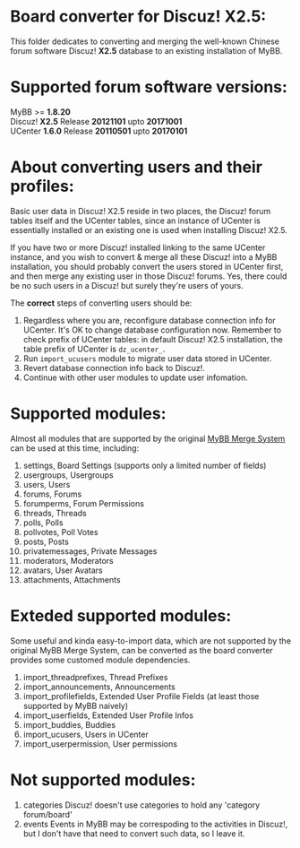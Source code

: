 # Board converter for Discuz! X2.5:
This folder dedicates to converting and merging the well-known Chinese forum software Discuz! **X2.5** database to an existing installation of MyBB.

# Supported forum software versions:
MyBB >= **1.8.20**\
Discuz! **X2.5** Release **20121101** upto **20171001**\
UCenter **1.6.0** Release **20110501** upto **20170101**

# About converting users and their profiles:
Basic user data in Discuz! X2.5 reside in two places, the Discuz! forum tables itself and the UCenter tables, since an instance of UCenter is essentially installed or an existing one is used when installing Discuz! X2.5.

If you have two or more Discuz! installed linking to the same UCenter instance, and you wish to convert & merge all these Discuz! into a MyBB installation, you should probably convert the users stored in UCenter first, and then merge any existing user in those Discuz! forums. Yes, there could be no such users in a Discuz! but surely they're users of yours.

The **correct** steps of converting users should be:
1. Regardless where you are, reconfigure database connection info for UCenter. It's OK to change database configuration now. Remember to check prefix of UCenter tables: in default Discuz! X2.5 installation, the table prefix of UCenter is `dz_ucenter_`.
1. Run `import_ucusers` module to migrate user data stored in UCenter.
1. Revert database connection info back to Discuz!.
1. Continue with other user modules to update user infomation.

# Supported modules:
Almost all modules that are supported by the original [MyBB Merge System](https://github.com/mybb/merge-system) can be used at this time, including:
1. settings, Board Settings (supports only a limited number of fields)
1. usergroups, Usergroups
1. users, Users
1. forums, Forums
1. forumperms, Forum Permissions
1. threads, Threads
1. polls, Polls
1. pollvotes, Poll Votes
1. posts, Posts
1. privatemessages, Private Messages
1. moderators, Moderators
1. avatars, User Avatars
1. attachments, Attachments

# Exteded supported modules:
Some useful and kinda easy-to-import data, which are not supported by the original MyBB Merge System, can be converted as the board converter provides some customed module dependencies.
1. import_threadprefixes, Thread Prefixes
1. import_announcements, Announcements
1. import_profilefields, Extended User Profile Fields (at least those supported by MyBB naively)
1. import_userfields, Extended User Profile Infos
1. import_buddies, Buddies
1. import_ucusers, Users in UCenter
1. import_userpermission, User permissions

# Not supported modules:
1. categories
Discuz! doesn't use categories to hold any 'category forum/board'
1. events
Events in MyBB may be correspoding to the activities in Discuz!, but I don't have that need to convert such data, so I leave it.